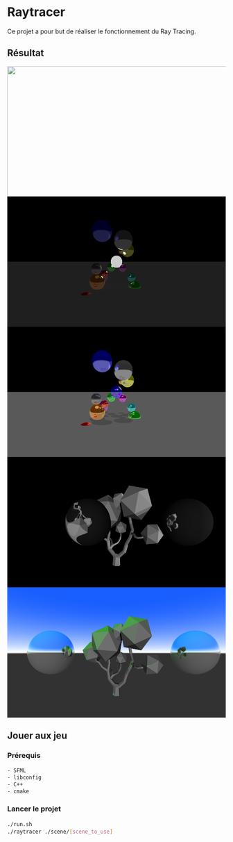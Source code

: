 # Raytracer

Ce projet a pour but de réaliser le fonctionnement du Ray Tracing.

## Résultat

<div style="display: flex; flex-wrap: wrap">
    <img src="/screenshots/bedroom2lights.png" width=600 height=300 />
    <img src="/screenshots/coloredspheres_centerlight.png" width=600 height=300 />
    <img src="/screenshots/colors4k.png" width=600 height=300 />
    <img src="/screenshots/treescene_black_and_white.png" width=600 height=300 />
    <img src="/screenshots/treescene_lf.png" width=600 height=300 />
</div>

## Jouer aux jeu


### Prérequis
    - SFML
    - libconfig
    - C++
    - cmake

### Lancer le projet
```bash
./run.sh
./raytracer ./scene/[scene_to_use]
```
